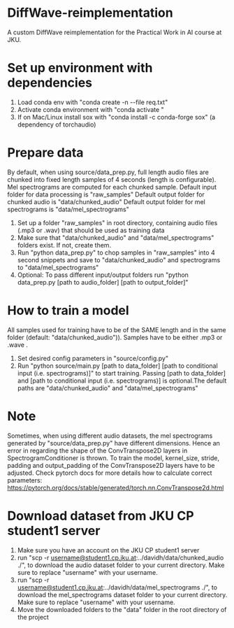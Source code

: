 # DiffWave-reimplementation
A custom DiffWave reimplementation for the Practical Work in AI course at JKU. 

# Set up environment with dependencies
1. Load conda env with "conda create -n <environment-name> --file req.txt"
2. Activate conda environment with "conda activate <environment-name>"
3. If on Mac/Linux install sox with "conda install -c conda-forge sox" (a dependency of torchaudio)

# Prepare data
By default, when using source/data_prep.py, full length audio files are chunked into fixed length samples of 4 seconds (length is configurable). Mel spectrograms are computed for each chunked sample.
Default input folder for data processing is "raw_samples"
Default output folder for chunked audio is "data/chunked_audio"
Default output folder for mel spectrograms is "data/mel_spectrograms"

1. Set up a folder "raw_samples" in root directory, containing audio files (.mp3 or .wav) that should be used as training data
2. Make sure that "data/chunked_audio" and "data/mel_spectrograms" folders exist. If not, create them.
3. Run "python data_prep.py" to chop samples in "raw_samples" into 4 second snippets and save to "data/chunked_audio" and spectrograms to "data/mel_spectrograms"
4. Optional: To pass different input/output folders run "python data_prep.py [path to audio_folder] [path to output_folder]"

# How to train a model
All samples used for training have to be of the SAME length and in the same folder (default: "data/chunked_audio")). Samples have to be either .mp3 or .wave .
1. Set desired config parameters in "source/config.py"
2. Run "python source/main.py [path to data_folder] [path to conditional input (i.e. spectrograms)]" to start training. 
Passing [path to data_folder] and [path to conditional input (i.e. spectrograms)] is optional.The default paths are "data/chunked_audio" and "data/mel_spectrograms"

# Note
Sometimes, when using different audio datasets, the mel spectrograms generated by "source/data_prep.py" have different dimensions. Hence an error in regarding the shape of the ConvTranspose2D layers in SpectrogramConditioner is thrown. To train the model, kernel_size, stride, padding and output_padding of the ConvTranspose2D layers have to be adjusted. Check pytorch docs for more details how to calculate correct parameters: https://pytorch.org/docs/stable/generated/torch.nn.ConvTranspose2d.html

# Download dataset from JKU CP student1 server
1. Make sure you have an account on the JKU CP student1 server
2. run "scp -r username@student1.cp.jku.at:../davidh/data/chunked_audio ./", to download the audio dataset folder to your current directory. Make sure to replace "username" with your username.
3. run "scp -r username@student1.cp.jku.at:../davidh/data/mel_spectrograms ./", to download the mel_spectrograms dataset folder to your current directory. Make sure to replace "username" with your username.
4. Move the downloaded folders to the "data" folder in the root directory of the project